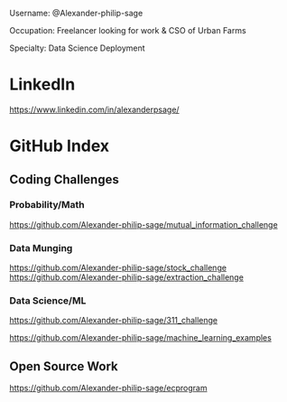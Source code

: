 Username: @Alexander-philip-sage

Occupation: Freelancer looking for work & CSO of Urban Farms

Specialty: Data Science Deployment

# LinkedIn
https://www.linkedin.com/in/alexanderpsage/

# GitHub Index

## Coding Challenges
### Probability/Math
https://github.com/Alexander-philip-sage/mutual_information_challenge
### Data Munging
https://github.com/Alexander-philip-sage/stock_challenge
https://github.com/Alexander-philip-sage/extraction_challenge
### Data Science/ML
https://github.com/Alexander-philip-sage/311_challenge

https://github.com/Alexander-philip-sage/machine_learning_examples

## Open Source Work
https://github.com/Alexander-philip-sage/ecprogram
